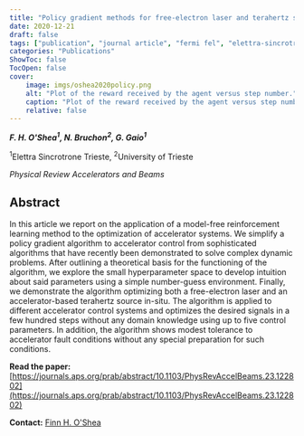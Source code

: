 ```yaml
---
title: "Policy gradient methods for free-electron laser and terahertz source optimization and stabilization at the FERMI free-electron laser at Elettra"
date: 2020-12-21
draft: false
tags: ["publication", "journal article", "fermi fel", "elettra-sincrotrone trieste", "University of Trieste", "prab"]
categories: "Publications"
ShowToc: false
TocOpen: false
cover:
    image: imgs/oshea2020policy.png
    alt: "Plot of the reward received by the agent versus step number."
    caption: "Plot of the reward received by the agent versus step number."
    relative: false
---
```


_**F. H. O'Shea<sup>1</sup>, N. Bruchon<sup>2</sup>, G. Gaio<sup>1</sup>**_

<sup>1</sup>Elettra Sincrotrone Trieste, <sup>2</sup>University of Trieste

_Physical Review Accelerators and Beams_

## Abstract

In this article we report on the application of a model-free reinforcement learning method to the optimization of accelerator systems. We simplify a policy gradient algorithm to accelerator control from sophisticated algorithms that have recently been demonstrated to solve complex dynamic problems. After outlining a theoretical basis for the functioning of the algorithm, we explore the small hyperparameter space to develop intuition about said parameters using a simple number-guess environment. Finally, we demonstrate the algorithm optimizing both a free-electron laser and an accelerator-based terahertz source in-situ. The algorithm is applied to different accelerator control systems and optimizes the desired signals in a few hundred steps without any domain knowledge using up to five control parameters. In addition, the algorithm shows modest tolerance to accelerator fault conditions without any special preparation for such conditions.

**Read the paper:** [https://journals.aps.org/prab/abstract/10.1103/PhysRevAccelBeams.23.122802](https://journals.aps.org/prab/abstract/10.1103/PhysRevAccelBeams.23.122802)

**Contact:** [Finn H. O'Shea](mailto:finn.h.oshea@gmail.com)
